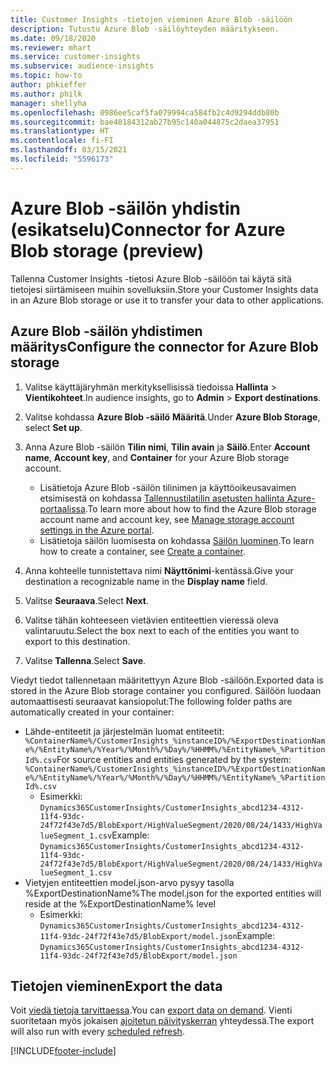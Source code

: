 ```yaml
---
title: Customer Insights -tietojen vieminen Azure Blob -säilöön
description: Tutustu Azure Blob -säilöyhteyden määritykseen.
ms.date: 09/18/2020
ms.reviewer: mhart
ms.service: customer-insights
ms.subservice: audience-insights
ms.topic: how-to
author: phkieffer
ms.author: philk
manager: shellyha
ms.openlocfilehash: 0986ee5caf5fa079994ca584fb2c4d9294ddb80b
ms.sourcegitcommit: bae40184312ab27b95c140a044875c2daea37951
ms.translationtype: HT
ms.contentlocale: fi-FI
ms.lasthandoff: 03/15/2021
ms.locfileid: "5596173"
---
```

# <a name="connector-for-azure-blob-storage-preview"></a><span data-ttu-id="0a847-103">Azure Blob -säilön yhdistin (esikatselu)</span><span class="sxs-lookup"><span data-stu-id="0a847-103">Connector for Azure Blob storage (preview)</span></span>

<span data-ttu-id="0a847-104">Tallenna Customer Insights -tietosi Azure Blob -säilöön tai käytä sitä tietojesi siirtämiseen muihin sovelluksiin.</span><span class="sxs-lookup"><span data-stu-id="0a847-104">Store your Customer Insights data in an Azure Blob storage or use it to transfer your data to other applications.</span></span>

## <a name="configure-the-connector-for-azure-blob-storage"></a><span data-ttu-id="0a847-105">Azure Blob -säilön yhdistimen määritys</span><span class="sxs-lookup"><span data-stu-id="0a847-105">Configure the connector for Azure Blob storage</span></span>

1. <span data-ttu-id="0a847-106">Valitse käyttäjäryhmän merkityksellisissä tiedoissa **Hallinta** > **Vientikohteet**.</span><span class="sxs-lookup"><span data-stu-id="0a847-106">In audience insights, go to **Admin** > **Export destinations**.</span></span>

1. <span data-ttu-id="0a847-107">Valitse kohdassa **Azure Blob -säilö** **Määritä**.</span><span class="sxs-lookup"><span data-stu-id="0a847-107">Under **Azure Blob Storage**, select **Set up**.</span></span>

1. <span data-ttu-id="0a847-108">Anna Azure Blob -säilön **Tilin nimi**, **Tilin avain** ja **Säilö**.</span><span class="sxs-lookup"><span data-stu-id="0a847-108">Enter **Account name**, **Account key**, and **Container** for your Azure Blob storage account.</span></span>
    - <span data-ttu-id="0a847-109">Lisätietoja Azure Blob -säilön tilinimen ja käyttöoikeusavaimen etsimisestä on kohdassa [Tallennustilatilin asetusten hallinta Azure-portaalissa](/azure/storage/common/storage-account-manage).</span><span class="sxs-lookup"><span data-stu-id="0a847-109">To learn more about how to find the Azure Blob storage account name and account key, see [Manage storage account settings in the Azure portal](/azure/storage/common/storage-account-manage).</span></span>
    - <span data-ttu-id="0a847-110">Lisätietoja säilön luomisesta on kohdassa [Säilön luominen](/azure/storage/blobs/storage-quickstart-blobs-portal#create-a-container).</span><span class="sxs-lookup"><span data-stu-id="0a847-110">To learn how to create a container, see [Create a container](/azure/storage/blobs/storage-quickstart-blobs-portal#create-a-container).</span></span>

1. <span data-ttu-id="0a847-111">Anna kohteelle tunnistettava nimi **Näyttönimi**-kentässä.</span><span class="sxs-lookup"><span data-stu-id="0a847-111">Give your destination a recognizable name in the **Display name** field.</span></span>

1. <span data-ttu-id="0a847-112">Valitse **Seuraava**.</span><span class="sxs-lookup"><span data-stu-id="0a847-112">Select **Next**.</span></span>

1. <span data-ttu-id="0a847-113">Valitse tähän kohteeseen vietävien entiteettien vieressä oleva valintaruutu.</span><span class="sxs-lookup"><span data-stu-id="0a847-113">Select the box next to each of the entities you want to export to this destination.</span></span>

1. <span data-ttu-id="0a847-114">Valitse **Tallenna**.</span><span class="sxs-lookup"><span data-stu-id="0a847-114">Select **Save**.</span></span>

<span data-ttu-id="0a847-115">Viedyt tiedot tallennetaan määritettyyn Azure Blob -säilöön.</span><span class="sxs-lookup"><span data-stu-id="0a847-115">Exported data is stored in the Azure Blob storage container you configured.</span></span> <span data-ttu-id="0a847-116">Säilöön luodaan automaattisesti seuraavat kansiopolut:</span><span class="sxs-lookup"><span data-stu-id="0a847-116">The following folder paths are automatically created in your container:</span></span>

- <span data-ttu-id="0a847-117">Lähde-entiteetit ja järjestelmän luomat entiteetit: `%ContainerName%/CustomerInsights_%instanceID%/%ExportDestinationName%/%EntityName%/%Year%/%Month%/%Day%/%HHMM%/%EntityName%_%PartitionId%.csv`</span><span class="sxs-lookup"><span data-stu-id="0a847-117">For source entities and entities generated by the system: `%ContainerName%/CustomerInsights_%instanceID%/%ExportDestinationName%/%EntityName%/%Year%/%Month%/%Day%/%HHMM%/%EntityName%_%PartitionId%.csv`</span></span>
  - <span data-ttu-id="0a847-118">Esimerkki: `Dynamics365CustomerInsights/CustomerInsights_abcd1234-4312-11f4-93dc-24f72f43e7d5/BlobExport/HighValueSegment/2020/08/24/1433/HighValueSegment_1.csv`</span><span class="sxs-lookup"><span data-stu-id="0a847-118">Example: `Dynamics365CustomerInsights/CustomerInsights_abcd1234-4312-11f4-93dc-24f72f43e7d5/BlobExport/HighValueSegment/2020/08/24/1433/HighValueSegment_1.csv`</span></span>
- <span data-ttu-id="0a847-119">Vietyjen entiteettien model.json-arvo pysyy tasolla %ExportDestinationName%</span><span class="sxs-lookup"><span data-stu-id="0a847-119">The model.json for the exported entities will reside at the %ExportDestinationName% level</span></span>
  - <span data-ttu-id="0a847-120">Esimerkki: `Dynamics365CustomerInsights/CustomerInsights_abcd1234-4312-11f4-93dc-24f72f43e7d5/BlobExport/model.json`</span><span class="sxs-lookup"><span data-stu-id="0a847-120">Example: `Dynamics365CustomerInsights/CustomerInsights_abcd1234-4312-11f4-93dc-24f72f43e7d5/BlobExport/model.json`</span></span>

## <a name="export-the-data"></a><span data-ttu-id="0a847-121">Tietojen vieminen</span><span class="sxs-lookup"><span data-stu-id="0a847-121">Export the data</span></span>

<span data-ttu-id="0a847-122">Voit [viedä tietoja tarvittaessa](export-destinations.md#export-data-on-demand).</span><span class="sxs-lookup"><span data-stu-id="0a847-122">You can [export data on demand](export-destinations.md#export-data-on-demand).</span></span> <span data-ttu-id="0a847-123">Vienti suoritetaan myös jokaisen [ajoitetun päivityskerran](system.md#schedule-tab) yhteydessä.</span><span class="sxs-lookup"><span data-stu-id="0a847-123">The export will also run with every [scheduled refresh](system.md#schedule-tab).</span></span>


[!INCLUDE[footer-include](../includes/footer-banner.md)]